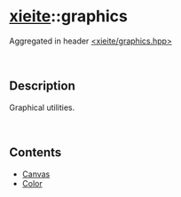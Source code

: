 # [xieite](./xieite.md)\:\:graphics
Aggregated in header [<xieite/graphics.hpp>](../include/xieite/graphics.hpp)

&nbsp;

## Description
Graphical utilities.

&nbsp;

## Contents
- [Canvas](./graphics/Canvas.md)
- [Color](./graphics/Color.md)
